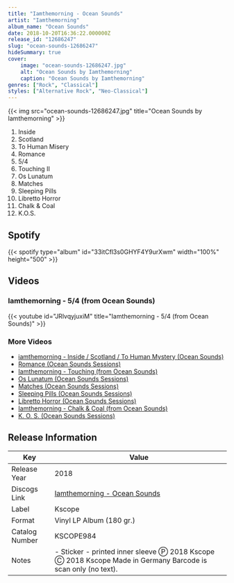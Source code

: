 ```yaml
---
title: "Iamthemorning - Ocean Sounds"
artist: "Iamthemorning"
album_name: "Ocean Sounds"
date: 2018-10-20T16:36:22.000000Z
release_id: "12686247"
slug: "ocean-sounds-12686247"
hideSummary: true
cover:
    image: "ocean-sounds-12686247.jpg"
    alt: "Ocean Sounds by Iamthemorning"
    caption: "Ocean Sounds by Iamthemorning"
genres: ["Rock", "Classical"]
styles: ["Alternative Rock", "Neo-Classical"]
---
```


{{< img src="ocean-sounds-12686247.jpg" title="Ocean Sounds by Iamthemorning" >}}

<!-- section break -->

1. Inside
2. Scotland
3. To Human Misery
4. Romance
5. 5/4
6. Touching II
7. Os Lunatum
8. Matches
9. Sleeping Pills
10. Libretto Horror
11. Chalk & Coal
12. K.O.S.

<!-- section break -->


## Spotify
{{< spotify type="album" id="33itCfl3s0GHYF4Y9urXwm" width="100%" height="500" >}}



## Videos
### Iamthemorning - 5/4 (from Ocean Sounds)
{{< youtube id="JRlvqyjuxiM" title="Iamthemorning - 5/4 (from Ocean Sounds)" >}}<br>

### More Videos

- [iamthemorning - Inside / Scotland / To Human Mystery (Ocean Sounds)](https://www.youtube.com/watch?v=TmNR7BfO2KE)
- [Romance (Ocean Sounds Sessions)](https://www.youtube.com/watch?v=IJ4ibXqPv4U)
- [Iamthemorning - Touching (from Ocean Sounds)](https://www.youtube.com/watch?v=FanMVr9dvzg)
- [Os Lunatum (Ocean Sounds Sessions)](https://www.youtube.com/watch?v=ROljdYQzfhM)
- [Matches (Ocean Sounds Sessions)](https://www.youtube.com/watch?v=QGNln6nMpqg)
- [Sleeping Pills (Ocean Sounds Sessions)](https://www.youtube.com/watch?v=0toxZCub9V4)
- [Libretto Horror (Ocean Sounds Sessions)](https://www.youtube.com/watch?v=InP2mI9RChI)
- [Iamthemorning - Chalk & Coal (from Ocean Sounds)](https://www.youtube.com/watch?v=rMecuWBzhMk)
- [K. O. S. (Ocean Sounds Sessions)](https://www.youtube.com/watch?v=b8qZUZf_mMo)


## Release Information
|  Key           | Value                                                |
| ---------------| ---------------------------------------------------- |
| Release Year   | 2018                                   |
| Discogs Link   | [Iamthemorning - Ocean Sounds](https://www.discogs.com/release/12686247-Iamthemorning-Ocean-Sounds) |
| Label          | Kscope |
| Format         | Vinyl LP Album (180 gr.) |
| Catalog Number | KSCOPE984 |
| Notes | - Sticker - printed inner sleeve  Ⓟ 2018 Kscope Ⓒ 2018 Kscope Made in Germany  Barcode is scan only (no text). |